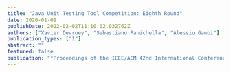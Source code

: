```yaml
---
title: "Java Unit Testing Tool Competition: Eighth Round"
date: 2020-01-01
publishDate: 2022-02-02T11:10:02.032762Z
authors: ["Xavier Devroey", "Sebastiano Panichella", "Alessio Gambi"]
publication_types: ["1"]
abstract: ""
featured: false
publication: "*Proceedings of the IEEE/ACM 42nd International Conference on Software Engineering Workshops*"
---
```


